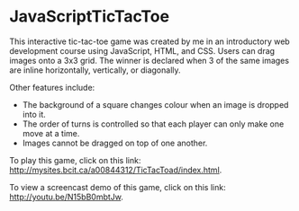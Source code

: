 JavaScriptTicTacToe
===================

This interactive tic-tac-toe game was created by me in an introductory web development course using JavaScript, HTML, and CSS. Users can drag images onto a 3x3 grid. The winner is declared when 3 of the same images are inline horizontally, vertically, or diagonally.

Other features include:

* The background of a square changes colour when an image is dropped into it.
* The order of turns is controlled so that each player can only make one move at a time.
* Images cannot be dragged on top of one another.

To play this game, click on this link: http://mysites.bcit.ca/a00844312/TicTacToad/index.html.

To view a screencast demo of this game, click on this link: http://youtu.be/N15bB0mbtJw.
